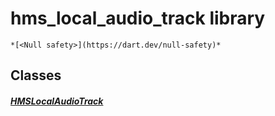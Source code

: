 


# hms_local_audio_track library






    *[<Null safety>](https://dart.dev/null-safety)*





## Classes

##### [HMSLocalAudioTrack](../model_hms_local_audio_track/HMSLocalAudioTrack-class.md)



 
















